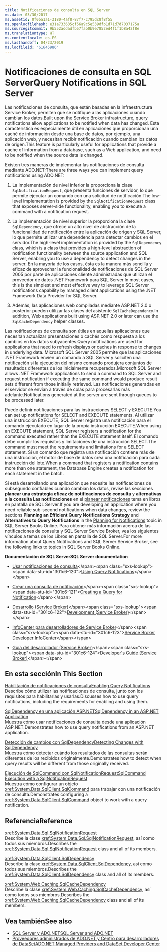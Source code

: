 ```yaml
---
title: Notificaciones de consulta en SQL Server
ms.date: 03/30/2017
ms.assetid: 0f0ba1a1-3180-4af8-87f7-c795dc8f8f55
ms.openlocfilehash: e31a733635cf56a9c5e539dfb1d71d7d7037175a
ms.sourcegitcommit: 9b552addadfb57fab0b9e7852ed4f1f1b8a42f8e
ms.translationtype: HT
ms.contentlocale: es-ES
ms.lasthandoff: 04/23/2019
ms.locfileid: "61645986"
---
```

# <a name="query-notifications-in-sql-server"></a><span data-ttu-id="301c6-102">Notificaciones de consulta en SQL Server</span><span class="sxs-lookup"><span data-stu-id="301c6-102">Query Notifications in SQL Server</span></span>
<span data-ttu-id="301c6-103">Las notificaciones de consulta, que están basadas en la infraestructura Service Broker, permiten que se notifique a las aplicaciones cuando cambian los datos.</span><span class="sxs-lookup"><span data-stu-id="301c6-103">Built upon the Service Broker infrastructure, query notifications allow applications to be notified when data has changed.</span></span> <span data-ttu-id="301c6-104">Esta característica es especialmente útil en aplicaciones que proporcionan una caché de información desde una base de datos, por ejemplo, una aplicación web, y necesitan recibir notificación cuando cambian los datos de origen.</span><span class="sxs-lookup"><span data-stu-id="301c6-104">This feature is particularly useful for applications that provide a cache of information from a database, such as a Web application, and need to be notified when the source data is changed.</span></span>  
  
 <span data-ttu-id="301c6-105">Existen tres maneras de implementar las notificaciones de consulta mediante ADO.NET:</span><span class="sxs-lookup"><span data-stu-id="301c6-105">There are three ways you can implement query notifications using ADO.NET:</span></span>  
  
1. <span data-ttu-id="301c6-106">La implementación de nivel inferior la proporciona la clase `SqlNotificationRequest`, que presenta funciones de servidor, lo que permite ejecutar un comando con una solicitud de notificación.</span><span class="sxs-lookup"><span data-stu-id="301c6-106">The low-level implementation is provided by the `SqlNotificationRequest` class that exposes server-side functionality, enabling you to execute a command with a notification request.</span></span>  
  
2. <span data-ttu-id="301c6-107">La implementación de nivel superior la proporciona la clase `SqlDependency`, que ofrece un alto nivel de abstracción de la funcionalidad de notificación entre la aplicación de origen y SQL Server, lo que permite utilizar una dependencia para detectar cambios en el servidor.</span><span class="sxs-lookup"><span data-stu-id="301c6-107">The high-level implementation is provided by the `SqlDependency` class, which is a class that provides a high-level abstraction of notification functionality between the source application and SQL Server, enabling you to use a dependency to detect changes in the server.</span></span> <span data-ttu-id="301c6-108">En la mayoría de los casos, ésta es la manera más sencilla y eficaz de aprovechar la funcionalidad de notificaciones de SQL Server 2005 por parte de aplicaciones cliente administradas que utilizan el proveedor de datos .NET Framework para SQL Server.</span><span class="sxs-lookup"><span data-stu-id="301c6-108">In most cases, this is the simplest and most effective way to leverage SQL Server notifications capability by managed client applications using the .NET Framework Data Provider for SQL Server.</span></span>  
  
3. <span data-ttu-id="301c6-109">Además, las aplicaciones web compiladas mediante ASP.NET 2.0 o posterior pueden utilizar las clases del asistente `SqlCacheDependency`.</span><span class="sxs-lookup"><span data-stu-id="301c6-109">In addition, Web applications built using ASP.NET 2.0 or later can use the `SqlCacheDependency` helper classes.</span></span>  
  
 <span data-ttu-id="301c6-110">Las notificaciones de consulta son útiles en aquellas aplicaciones que necesitan actualizar presentaciones o cachés como respuesta a los cambios en los datos subyacentes.</span><span class="sxs-lookup"><span data-stu-id="301c6-110">Query notifications are used for applications that need to refresh displays or caches in response to changes in underlying data.</span></span> <span data-ttu-id="301c6-111">Microsoft SQL Server 2005 permite que las aplicaciones .NET Framework envíen un comando a SQL Server y soliciten una notificación si la ejecución del mismo comando produjera conjuntos de resultados diferentes de los inicialmente recuperados.</span><span class="sxs-lookup"><span data-stu-id="301c6-111">Microsoft SQL Server allows .NET Framework applications to send a command to SQL Server and request notification if executing the same command would produce result sets different from those initially retrieved.</span></span> <span data-ttu-id="301c6-112">Las notificaciones generadas en el servidor se envían a través de colas para procesarlas más adelante.</span><span class="sxs-lookup"><span data-stu-id="301c6-112">Notifications generated at the server are sent through queues to be processed later.</span></span>  
  
 <span data-ttu-id="301c6-113">Puede definir notificaciones para las instrucciones SELECT y EXECUTE.</span><span class="sxs-lookup"><span data-stu-id="301c6-113">You can set up notifications for SELECT and EXECUTE statements.</span></span> <span data-ttu-id="301c6-114">Al utilizar una instrucción EXECUTE, SQL Server registra una notificación para el comando ejecutado en lugar de la propia instrucción EXECUTE.</span><span class="sxs-lookup"><span data-stu-id="301c6-114">When using an EXECUTE statement, SQL Server registers a notification for the command executed rather than the EXECUTE statement itself.</span></span> <span data-ttu-id="301c6-115">El comando debe cumplir los requisitos y limitaciones de una instrucción SELECT.</span><span class="sxs-lookup"><span data-stu-id="301c6-115">The command must meet the requirements and limitations for a SELECT statement.</span></span> <span data-ttu-id="301c6-116">Si un comando que registra una notificación contiene más de una instrucción, el motor de base de datos crea una notificación para cada instrucción del lote.</span><span class="sxs-lookup"><span data-stu-id="301c6-116">When a command that registers a notification contains more than one statement, the Database Engine creates a notification for each statement in the batch.</span></span>  
  
 <span data-ttu-id="301c6-117">Si está desarrollando una aplicación que necesite las notificaciones de subsegundo confiables cuando cambian los datos, revise las secciones **planear una estrategia eficaz de notificaciones de consulta** y **alternativas a la consulta Las notificaciones** en el [planear notificaciones](https://go.microsoft.com/fwlink/?LinkId=211984) tema en libros en pantalla de SQL Server.</span><span class="sxs-lookup"><span data-stu-id="301c6-117">If you are developing an application where you need reliable sub-second notifications when data changes, review the sections **Planning an Efficient Query Notifications Strategy** and **Alternatives to Query Notifications** in the [Planning for Notifications](https://go.microsoft.com/fwlink/?LinkId=211984) topic in SQL Server Books Online.</span></span> <span data-ttu-id="301c6-118">Para obtener más información acerca de las notificaciones de consulta y SQL Server Service Broker, vea los siguientes vínculos a temas de los Libros en pantalla de SQL Server.</span><span class="sxs-lookup"><span data-stu-id="301c6-118">For more information about Query Notifications and SQL Server Service Broker, see the following links to topics in SQL Server Books Online.</span></span>  
  
 <span data-ttu-id="301c6-119">**Documentación de SQL Server**</span><span class="sxs-lookup"><span data-stu-id="301c6-119">**SQL Server documentation**</span></span>  
  
- <span data-ttu-id="301c6-120">[Usar notificaciones de consulta](https://docs.microsoft.com/previous-versions/sql/sql-server-2008-r2/ms175110(v=sql.105))</span><span class="sxs-lookup"><span data-stu-id="301c6-120">[Using Query Notifications](https://docs.microsoft.com/previous-versions/sql/sql-server-2008-r2/ms175110(v=sql.105))</span></span>  
  
- <span data-ttu-id="301c6-121">[Crear una consulta de notificación](https://docs.microsoft.com/previous-versions/sql/sql-server-2008-r2/ms181122(v=sql.105))</span><span class="sxs-lookup"><span data-stu-id="301c6-121">[Creating a Query for Notification](https://docs.microsoft.com/previous-versions/sql/sql-server-2008-r2/ms181122(v=sql.105))</span></span>  
  
- <span data-ttu-id="301c6-122">[Desarrollo (Service Broker)](https://docs.microsoft.com/previous-versions/sql/sql-server-2008-r2/bb522889(v=sql.105))</span><span class="sxs-lookup"><span data-stu-id="301c6-122">[Development (Service Broker)](https://docs.microsoft.com/previous-versions/sql/sql-server-2008-r2/bb522889(v=sql.105))</span></span>  
  
- <span data-ttu-id="301c6-123">[InfoCenter para desarrolladores de Service Broker](https://docs.microsoft.com/previous-versions/sql/sql-server-2008-r2/ms166100(v=sql.105))</span><span class="sxs-lookup"><span data-stu-id="301c6-123">[Service Broker Developer InfoCenter](https://docs.microsoft.com/previous-versions/sql/sql-server-2008-r2/ms166100(v=sql.105))</span></span>  
  
- <span data-ttu-id="301c6-124">[Guía del desarrollador (Service Broker)](https://docs.microsoft.com/previous-versions/sql/sql-server-2008-r2/bb522908(v=sql.105))</span><span class="sxs-lookup"><span data-stu-id="301c6-124">[Developer's Guide (Service Broker)](https://docs.microsoft.com/previous-versions/sql/sql-server-2008-r2/bb522908(v=sql.105))</span></span>  
  
## <a name="in-this-section"></a><span data-ttu-id="301c6-125">En esta sección</span><span class="sxs-lookup"><span data-stu-id="301c6-125">In This Section</span></span>  
 [<span data-ttu-id="301c6-126">Habilitación de notificaciones de consulta</span><span class="sxs-lookup"><span data-stu-id="301c6-126">Enabling Query Notifications</span></span>](../../../../../docs/framework/data/adonet/sql/enabling-query-notifications.md)  
 <span data-ttu-id="301c6-127">Describe cómo utilizar las notificaciones de consulta, junto con los requisitos para habilitarlas y usarlas.</span><span class="sxs-lookup"><span data-stu-id="301c6-127">Discusses how to use query notifications, including the requirements for enabling and using them.</span></span>  
  
 [<span data-ttu-id="301c6-128">SqlDependency en una aplicación ASP.NET</span><span class="sxs-lookup"><span data-stu-id="301c6-128">SqlDependency in an ASP.NET Application</span></span>](../../../../../docs/framework/data/adonet/sql/sqldependency-in-an-aspnet-app.md)  
 <span data-ttu-id="301c6-129">Muestra cómo usar notificaciones de consulta desde una aplicación ASP.NET.</span><span class="sxs-lookup"><span data-stu-id="301c6-129">Demonstrates how to use query notifications from an ASP.NET application.</span></span>  
  
 [<span data-ttu-id="301c6-130">Detección de cambios con SqlDependency</span><span class="sxs-lookup"><span data-stu-id="301c6-130">Detecting Changes with SqlDependency</span></span>](../../../../../docs/framework/data/adonet/sql/detecting-changes-with-sqldependency.md)  
 <span data-ttu-id="301c6-131">Muestra cómo detectar cuándo los resultados de las consultas serán diferentes de los recibidos originalmente.</span><span class="sxs-lookup"><span data-stu-id="301c6-131">Demonstrates how to detect when query results will be different from those originally received.</span></span>  
  
 [<span data-ttu-id="301c6-132">Ejecución de SqlCommand con SqlNotificationRequest</span><span class="sxs-lookup"><span data-stu-id="301c6-132">SqlCommand Execution with a SqlNotificationRequest</span></span>](../../../../../docs/framework/data/adonet/sql/sqlcommand-execution-with-a-sqlnotificationrequest.md)  
 <span data-ttu-id="301c6-133">Muestra cómo configurar un objeto <xref:System.Data.SqlClient.SqlCommand> para trabajar con una notificación de consulta.</span><span class="sxs-lookup"><span data-stu-id="301c6-133">Demonstrates configuring a <xref:System.Data.SqlClient.SqlCommand> object to work with a query notification.</span></span>  
  
## <a name="reference"></a><span data-ttu-id="301c6-134">Referencia</span><span class="sxs-lookup"><span data-stu-id="301c6-134">Reference</span></span>  
 <xref:System.Data.Sql.SqlNotificationRequest>  
 <span data-ttu-id="301c6-135">Describe la clase <xref:System.Data.Sql.SqlNotificationRequest>, así como todos sus miembros.</span><span class="sxs-lookup"><span data-stu-id="301c6-135">Describes the <xref:System.Data.Sql.SqlNotificationRequest> class and all of its members.</span></span>  
  
 <xref:System.Data.SqlClient.SqlDependency>  
 <span data-ttu-id="301c6-136">Describe la clase <xref:System.Data.SqlClient.SqlDependency>, así como todos sus miembros.</span><span class="sxs-lookup"><span data-stu-id="301c6-136">Describes the <xref:System.Data.SqlClient.SqlDependency> class and all of its members.</span></span>  
  
 <xref:System.Web.Caching.SqlCacheDependency>  
 <span data-ttu-id="301c6-137">Describe la clase <xref:System.Web.Caching.SqlCacheDependency>, así como todos sus miembros.</span><span class="sxs-lookup"><span data-stu-id="301c6-137">Describes the <xref:System.Web.Caching.SqlCacheDependency> class and all of its members.</span></span>  
  
## <a name="see-also"></a><span data-ttu-id="301c6-138">Vea también</span><span class="sxs-lookup"><span data-stu-id="301c6-138">See also</span></span>

- [<span data-ttu-id="301c6-139">SQL Server y ADO.NET</span><span class="sxs-lookup"><span data-stu-id="301c6-139">SQL Server and ADO.NET</span></span>](../../../../../docs/framework/data/adonet/sql/index.md)
- [<span data-ttu-id="301c6-140">Proveedores administrados de ADO.NET y Centro para desarrolladores de DataSet</span><span class="sxs-lookup"><span data-stu-id="301c6-140">ADO.NET Managed Providers and DataSet Developer Center</span></span>](https://go.microsoft.com/fwlink/?LinkId=217917)
